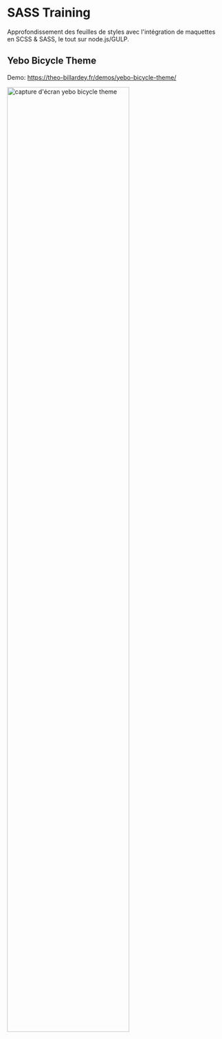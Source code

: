 # SASS Training

Approfondissement des feuilles de styles avec l'intégration de maquettes en SCSS & SASS, le tout sur node.js/GULP.

## Yebo Bicycle Theme
Demo: https://theo-billardey.fr/demos/yebo-bicycle-theme/

<img src="https://i.imgur.com/ewNBtLE.jpg" alt="capture d'écran yebo bicycle theme" style="width: 75%;">
